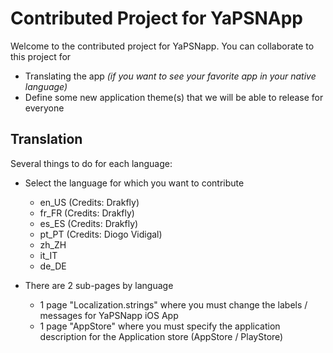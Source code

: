 # Contributed Project for YaPSNApp

Welcome to the contributed project for YaPSNapp.
You can collaborate to this project for
* Translating the app *(if you want to see your favorite app in your native language)*
* Define some new application theme(s) that we will be able to release for everyone

## Translation

Several things to do for each language:

* Select the language for which you want to contribute
	* en_US (Credits: Drakfly)
	* fr_FR (Credits: Drakfly)
	* es_ES (Credits: Drakfly)
    * pt_PT (Credits: Diogo Vidigal)
    * zh_ZH
    * it_IT
    * de_DE

* There are 2 sub-pages by language
    + 1 page "Localization.strings" where you must change the labels / messages for YaPSNapp iOS App
    + 1 page "AppStore" where you must specify the application description for the Application store (AppStore / PlayStore)
